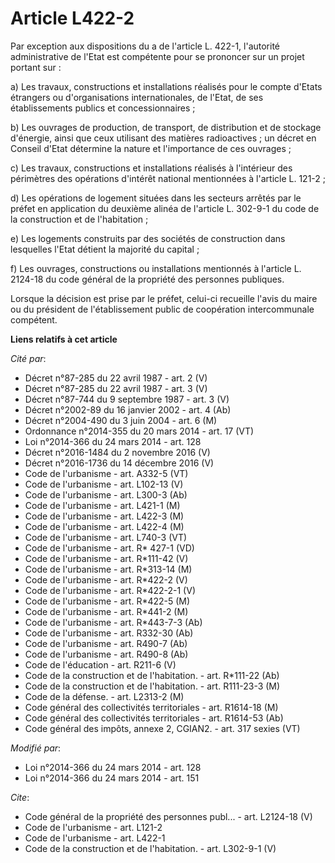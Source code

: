 # Article L422-2

Par exception aux dispositions du a de l'article L. 422-1, l'autorité administrative de l'Etat est compétente pour se
prononcer sur un projet portant sur : 

a) Les travaux, constructions et installations réalisés pour le compte d'Etats étrangers ou d'organisations internationales,
de l'Etat, de ses établissements publics et concessionnaires ; 

b) Les ouvrages de production, de transport, de distribution et de stockage d'énergie, ainsi que ceux utilisant des matières
radioactives ; un décret en Conseil d'Etat détermine la nature et l'importance de ces ouvrages ; 

c) Les travaux, constructions et installations réalisés à l'intérieur des périmètres des opérations d'intérêt national
mentionnées à l'article L. 121-2 ; 

d) Les opérations de logement situées dans les secteurs arrêtés par le préfet en application du deuxième alinéa de l'article
L. 302-9-1 du code de la construction et de l'habitation ; 

e) Les logements construits par des sociétés de construction dans lesquelles l'Etat détient la majorité du capital ; 

f) Les ouvrages, constructions ou installations mentionnés à l'article L. 2124-18 du code général de la propriété des
personnes publiques. 

Lorsque la décision est prise par le préfet, celui-ci recueille l'avis du maire ou du président de l'établissement public de
coopération intercommunale compétent.

**Liens relatifs à cet article**

_Cité par_:

  - Décret n°87-285 du 22 avril 1987 - art. 2 (V)
  - Décret n°87-285 du 22 avril 1987 - art. 3 (V)
  - Décret n°87-744 du 9 septembre 1987 - art. 3 (V)
  - Décret n°2002-89 du 16 janvier 2002 - art. 4 (Ab)
  - Décret n°2004-490 du 3 juin 2004 - art. 6 (M)
  - Ordonnance n°2014-355 du 20 mars 2014 - art. 17 (VT)
  - Loi n°2014-366 du 24 mars 2014 - art. 128
  - Décret n°2016-1484 du 2 novembre 2016 (V)
  - Décret n°2016-1736 du 14 décembre 2016 (V)
  - Code de l'urbanisme - art. A332-5 (VT)
  - Code de l'urbanisme - art. L102-13 (V)
  - Code de l'urbanisme - art. L300-3 (Ab)
  - Code de l'urbanisme - art. L421-1 (M)
  - Code de l'urbanisme - art. L422-3 (M)
  - Code de l'urbanisme - art. L422-4 (M)
  - Code de l'urbanisme - art. L740-3 (VT)
  - Code de l'urbanisme - art. R* 427-1 (VD)
  - Code de l'urbanisme - art. R*111-42 (V)
  - Code de l'urbanisme - art. R*313-14 (M)
  - Code de l'urbanisme - art. R*422-2 (V)
  - Code de l'urbanisme - art. R*422-2-1 (V)
  - Code de l'urbanisme - art. R*422-5 (M)
  - Code de l'urbanisme - art. R*441-2 (M)
  - Code de l'urbanisme - art. R*443-7-3 (Ab)
  - Code de l'urbanisme - art. R332-30 (Ab)
  - Code de l'urbanisme - art. R490-7 (Ab)
  - Code de l'urbanisme - art. R490-8 (Ab)
  - Code de l'éducation - art. R211-6 (V)
  - Code de la construction et de l'habitation. - art. R*111-22 (Ab)
  - Code de la construction et de l'habitation. - art. R111-23-3 (M)
  - Code de la défense. - art. L2313-2 (M)
  - Code général des collectivités territoriales - art. R1614-18 (M)
  - Code général des collectivités territoriales - art. R1614-53 (Ab)
  - Code général des impôts, annexe 2, CGIAN2. - art. 317 sexies (VT)

_Modifié par_:

  - Loi n°2014-366 du 24 mars 2014 - art. 128
  - Loi n°2014-366 du 24 mars 2014 - art. 151

_Cite_:

  - Code général de la propriété des personnes publ... - art. L2124-18 (V)
  - Code de l'urbanisme - art. L121-2
  - Code de l'urbanisme - art. L422-1
  - Code de la construction et de l'habitation. - art. L302-9-1 (V)
